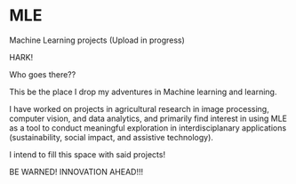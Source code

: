 # MLE
Machine Learning projects (Upload in progress)

HARK!

Who goes there??

This be the place I drop my adventures in Machine learning and learning.

I have worked on projects in agricultural research in image processing, computer vision, and data analytics, and primarily find interest in using MLE as a tool to conduct meaningful exploration in interdisciplanary applications (sustainability, social impact, and assistive technology). 

I intend to fill this space with said projects!

BE WARNED! INNOVATION AHEAD!!!

